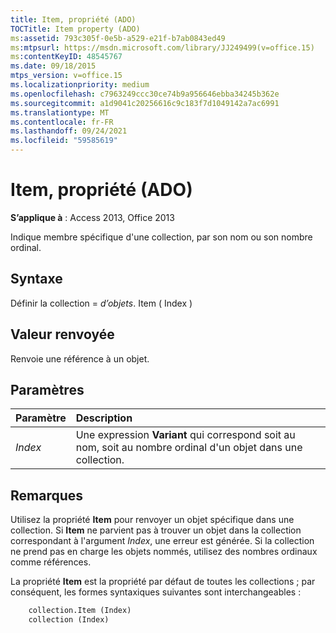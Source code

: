 ```yaml
---
title: Item, propriété (ADO)
TOCTitle: Item property (ADO)
ms:assetid: 793c305f-0e5b-a529-e21f-b7ab0843ed49
ms:mtpsurl: https://msdn.microsoft.com/library/JJ249499(v=office.15)
ms:contentKeyID: 48545767
ms.date: 09/18/2015
mtps_version: v=office.15
ms.localizationpriority: medium
ms.openlocfilehash: c7963249ccc30ce74b9a956646ebba34245b362e
ms.sourcegitcommit: a1d9041c20256616c9c183f7d1049142a7ac6991
ms.translationtype: MT
ms.contentlocale: fr-FR
ms.lasthandoff: 09/24/2021
ms.locfileid: "59585619"
---
```

# <a name="item-property-ado"></a>Item, propriété (ADO)

**S’applique à** : Access 2013, Office 2013

Indique membre spécifique d'une collection, par son nom ou son nombre ordinal.

## <a name="syntax"></a>Syntaxe

Définir la collection  =  *d’objets*. Item ( Index )

## <a name="return-value"></a>Valeur renvoyée

Renvoie une référence à un objet.

## <a name="parameters"></a>Paramètres

|Paramètre|Description|
|:--------|:----------|
|*Index* |Une expression **Variant** qui correspond soit au nom, soit au nombre ordinal d'un objet dans une collection.|

## <a name="remarks"></a>Remarques

Utilisez la propriété **Item** pour renvoyer un objet spécifique dans une collection. Si **Item** ne parvient pas à trouver un objet dans la collection correspondant à l'argument *Index*, une erreur est générée. Si la collection ne prend pas en charge les objets nommés, utilisez des nombres ordinaux comme références.

La propriété **Item** est la propriété par défaut de toutes les collections ; par conséquent, les formes syntaxiques suivantes sont interchangeables :

```vb
    collection.Item (Index)
    collection (Index)
```

